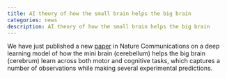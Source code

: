 ```yaml
---
title: AI theory of how the small brain helps the big brain
categories: news
description: AI theory of how the small brain helps the big brain
---
```


We have just published a new [paper](https://www.nature.com/articles/s41467-022-35658-8) in Nature Communications on a deep learning model of how the mini brain (cerebellum) helps the big brain (cerebrum) learn across both motor and cognitive tasks, which captures a number of observations while making several experimental predictions.